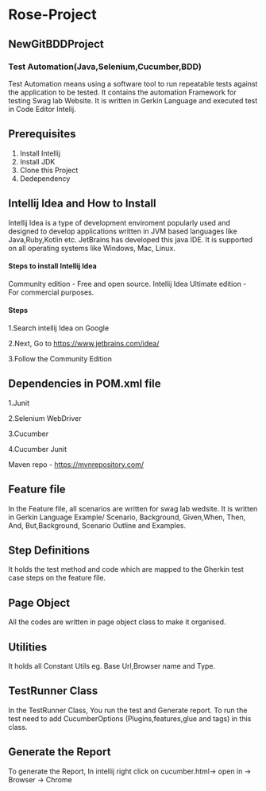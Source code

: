 # Rose-Project
## NewGitBDDProject
### Test Automation(Java,Selenium,Cucumber,BDD)

   Test Automation means using a software tool to run repeatable tests against the application to be tested.
   It contains the automation Framework for testing Swag lab Website. It is written in Gerkin Language and executed test in Code Editor Intelij.

## Prerequisites

1. Install Intellij
2. Install JDK
3. Clone this Project
4. Dedependency
   
## Intellij Idea and How to Install

   Intellij Idea is a type of development enviroment popularly used and designed to develop applications written in JVM based languages like Java,Ruby,Kotlin etc. JetBrains has developed this java IDE. It is supported on all operating systems like Windows, Mac, Linux. 

#### Steps to install Intellij Idea

Community edition - Free and open source.
Intellij Idea Ultimate edition - For commercial purposes.

#### Steps
1.Search intellij Idea on Google

2.Next, Go to https://www.jetbrains.com/idea/ 

3.Follow the Community Edition

## Dependencies in POM.xml file

1.Junit

2.Selenium WebDriver

3.Cucumber

4.Cucumber Junit

Maven repo - https://mvnrepository.com/

## Feature file

In the Feature file, all scenarios are written for swag lab wedsite. It is written in Gerkin Language Example/ Scenario, Background, Given,When, Then, And, But,Background, Scenario Outline and Examples.

## Step Definitions

It holds the test method and code which are mapped to the Gherkin test case steps on the feature file.

## Page Object

All the codes are written in page object class to make it organised. 

## Utilities

It holds all Constant Utils eg. Base Url,Browser name and Type.

## TestRunner Class

In the TestRunner Class, You run the test and Generate report. To run the test need to add CucumberOptions (Plugins,features,glue and tags) in this class.

## Generate the Report

To generate the Report, In intellij right click on cucumber.html-> open in -> Browser -> Chrome



   

